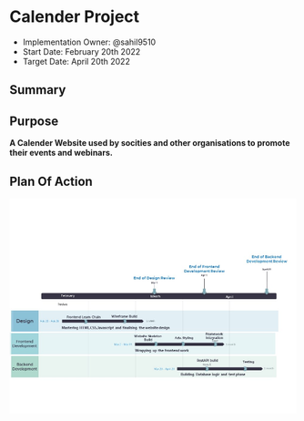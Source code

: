 # Calender Project <!-- What do you want to call your `awesome_feature`? -->

- Implementation Owner: @sahil9510
- Start Date: February 20th 2022
- Target Date: April 20th 2022

## Summary

[summary]: #summary

<!-- Brief explanation of the proposed contribution. Write your answer below. -->

## Purpose 

[problem-statement]: #problem-statement

**A Calender Website used by socities and other organisations to promote their events and webinars.**

<!--
What problem are you trying to solve? Explain the context or background in which this problem exists.
Please avoid discussing your proposed solution.
-->

## Plan Of Action

[design-proposal]: #design-proposal


<img src="images/WebsitePOA.JPG">
